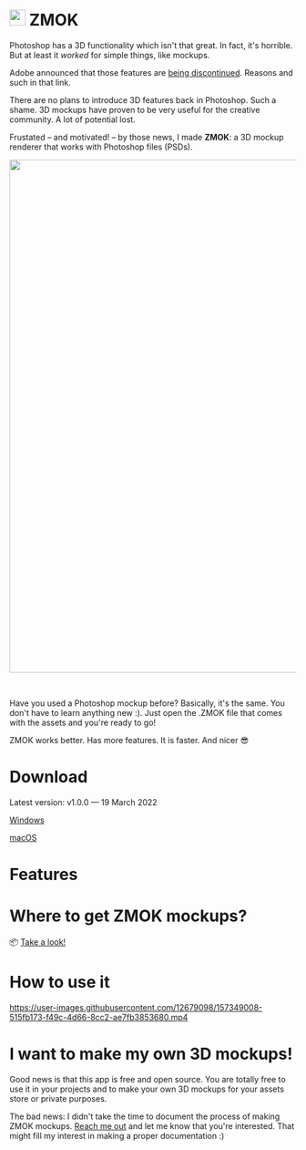 # <img src="https://user-images.githubusercontent.com/12679098/157353311-300a63ba-8ee6-48b5-a411-0cde73263add.png" width="28" height="auto"> ZMOK



Photoshop has a 3D functionality which isn't that great. In fact, it's horrible. But at least it *worked* for simple things, like mockups.

Adobe announced that those features are [being discontinued](https://helpx.adobe.com/photoshop/kb/3d-faq.html#discontinued-photoshop-3d-features). Reasons and such in that link.

There are no plans to introduce 3D features back in Photoshop. Such a shame. 3D mockups have proven to be very useful for the creative community. A lot of potential lost.

Frustated – and motivated! – by those news, I made **ZMOK**: a 3D mockup renderer that works with Photoshop files (PSDs). 

<img src="https://user-images.githubusercontent.com/12679098/157457528-6cf81945-ab3c-4c68-a1b4-9b6aafa472f5.png" width="900" height="auto">

&nbsp;

Have you used a Photoshop mockup before? Basically, it's the same. You don't have to learn anything new :). Just open the .ZMOK file that comes with the assets and you're ready to go!

ZMOK works better. Has more features. It is faster. And nicer 😎

# Download

Latest version: v1.0.0 — 19 March 2022

[Windows](https://github.com/MARTYR-X-LTD/ZMOK/releases/download/v1.0.0/ZMOK_1.0.0_Windows_Setup.exe)

[macOS](https://github.com/MARTYR-X-LTD/ZMOK/releases/download/v1.0.0/ZMOK_1.0.0_macOS_Setup.dmg)

# Features

# Where to get ZMOK mockups?

📦 [Take a look!](https://martyr.shop/collections/all/3D)

# How to use it

https://user-images.githubusercontent.com/12679098/157349008-515fb173-f49c-4d66-8cc2-ae7fb3853680.mp4

# I want to make my own 3D mockups!

Good news is that this app is free and open source. You are totally free to use it in your projects and to make your own 3D mockups for your assets store or private purposes.

The bad news: I didn't take the time to document the process of making ZMOK mockups. [Reach me out](https://martyr.shop/pages/contact) and let me know that you're interested. That might fill my interest in making a proper documentation :)
